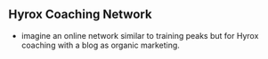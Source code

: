 ## Hyrox Coaching Network
- imagine an online network similar to training peaks but for Hyrox coaching with a blog as organic marketing.